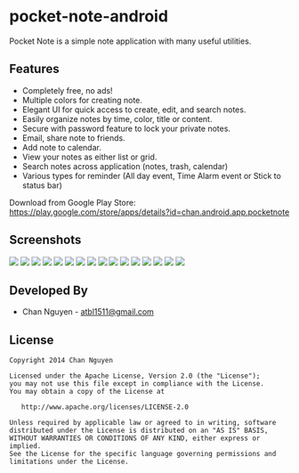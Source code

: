pocket-note-android
============

Pocket Note is a simple note application with many useful utilities.

## Features

* Completely free, no ads!
* Multiple colors for creating note.
* Elegant UI for quick access to create, edit, and search notes.
* Easily organize notes by time, color, title or content.
* Secure with password feature to lock your private notes.
* Email, share note to friends.
* Add note to calendar.
* View your notes as either list or grid.
* Search notes across application (notes, trash, calendar)
* Various types for reminder (All day event, Time Alarm event or Stick to status bar)

Download from Google Play Store: https://play.google.com/store/apps/details?id=chan.android.app.pocketnote

## Screenshots

<img src="https://raw.githubusercontent.com/channguyen/pocket-note-android/master/appstore/sc1.png">
<img src="https://raw.githubusercontent.com/channguyen/pocket-note-android/master/appstore/sc2.png">
<img src="https://raw.githubusercontent.com/channguyen/pocket-note-android/master/appstore/sc3.png">
<img src="https://raw.githubusercontent.com/channguyen/pocket-note-android/master/appstore/sc4.png">
<img src="https://raw.githubusercontent.com/channguyen/pocket-note-android/master/appstore/sc5.png">
<img src="https://raw.githubusercontent.com/channguyen/pocket-note-android/master/appstore/sc6.png">
<img src="https://raw.githubusercontent.com/channguyen/pocket-note-android/master/appstore/sc7.png">
<img src="https://raw.githubusercontent.com/channguyen/pocket-note-android/master/appstore/sc8.png">
<img src="https://raw.githubusercontent.com/channguyen/pocket-note-android/master/appstore/sc9.png">
<img src="https://raw.githubusercontent.com/channguyen/pocket-note-android/master/appstore/sc10.png">
<img src="https://raw.githubusercontent.com/channguyen/pocket-note-android/master/appstore/sc11.png">
<img src="https://raw.githubusercontent.com/channguyen/pocket-note-android/master/appstore/sc12.png">
<img src="https://raw.githubusercontent.com/channguyen/pocket-note-android/master/appstore/sc13.png">
<img src="https://raw.githubusercontent.com/channguyen/pocket-note-android/master/appstore/sc14.png">
<img src="https://raw.githubusercontent.com/channguyen/pocket-note-android/master/appstore/sc15.png">
<img src="https://raw.githubusercontent.com/channguyen/pocket-note-android/master/appstore/sc16.png">

## Developed By

* Chan Nguyen - <atbl1511@gmail.com>



## License


    Copyright 2014 Chan Nguyen

    Licensed under the Apache License, Version 2.0 (the "License");
    you may not use this file except in compliance with the License.
    You may obtain a copy of the License at

       http://www.apache.org/licenses/LICENSE-2.0

    Unless required by applicable law or agreed to in writing, software
    distributed under the License is distributed on an "AS IS" BASIS,
    WITHOUT WARRANTIES OR CONDITIONS OF ANY KIND, either express or implied.
    See the License for the specific language governing permissions and
    limitations under the License.
